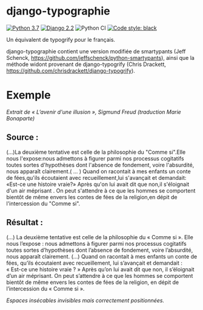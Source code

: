 django-typographie
==================
[![Python 3.7](https://img.shields.io/badge/python-3.7-blue.svg)](https://www.python.org/downloads/release/python-370/) 
[![Django 2.2](https://img.shields.io/badge/django-2.2-blue.svg)](https://docs.djangoproject.com/en/2.2/)
![Python CI](https://github.com/briefmnews/django-typographie/workflows/Python%20CI/badge.svg)
[![Code style: black](https://img.shields.io/badge/code%20style-black-000000.svg)](https://github.com/python/black) 

Un équivalent de typogrify pour le français.

django-typographie contient une version modifiée de smartypants (Jeff Schenck, https://github.com/jeffschenck/python-smartypants), ainsi que la méthode widont provenant de django-typogrify  (Chris Drackett, https://github.com/chrisdrackett/django-typogrify).

# Exemple 
*Extrait de « L’avenir d'une illusion », Sigmund Freud (traduction Marie Bonaparte)*

## Source :
(...)La deuxième tentative est celle de la philosophie du "Comme si".Elle nous l'expose:nous admettons à figurer parmi nos processus cogitatifs toutes sortes d'hypothèses dont l'absence de fondement, voire l'absurdité, nous apparaît clairement.( ... ) Quand on racontait à mes enfants un conte de fées,qu'ils écoutaient avec recueillement,lui s'avançait et demandait: «Est-ce une histoire vraie?» Après qu'on lui avait dit que non,il s'éloignait d'un air méprisant . On peut s'attendre à ce que les hommes se comportent bientôt de même envers les contes de fées de la religion,en dépit de l'intercession du "Comme si".

## Résultat :
(…) La deuxième tentative est celle de la philosophie du « Comme si ». Elle nous l’expose : nous admettons à figurer parmi nos processus cogitatifs toutes sortes d’hypothèses dont l’absence de fondement, voire l’absurdité, nous apparaît clairement. (…) Quand on racontait à mes enfants un conte de fées, qu’ils écoutaient avec recueillement, lui s’avançait et demandait : « Est-ce une histoire vraie ? » Après qu’on lui avait dit que non, il s’éloignait d’un air méprisant. On peut s’attendre à ce que les hommes se comportent bientôt de même envers les contes de fées de la religion, en dépit de l’intercession du « Comme si ». 

*Espaces insécables invisibles mais correctement positionnées.*
